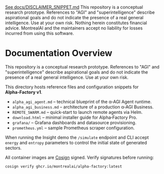 [See docs/DISCLAIMER_SNIPPET.md](../../../docs/DISCLAIMER_SNIPPET.md)
This repository is a conceptual research prototype. References to "AGI" and "superintelligence" describe aspirational goals and do not indicate the presence of a real general intelligence. Use at your own risk. Nothing herein constitutes financial advice. MontrealAI and the maintainers accept no liability for losses incurred from using this software.

# Documentation Overview
This repository is a conceptual research prototype. References to "AGI" and "superintelligence" describe aspirational goals and do not indicate the presence of a real general intelligence. Use at your own risk.

This directory hosts reference files and configuration snippets for **Alpha‑Factory v1**.

- `alpha_agi_agent.md` – technical blueprint of the α‑AGI Agent runtime.
- `alpha_agi_business.md` – architecture of a production α‑AGI Business.
- `REMOTE_SWARM.md` – quick‑start to launch remote agents via Helm.
- `download.html` – minimal installer guide for Alpha‑Factory Pro.
- `grafana/` – Grafana dashboards and datasource provisioning.
- `prometheus.yml` – sample Prometheus scraper configuration.

When running the Insight demo the `/simulate` endpoint and CLI accept `energy`
and `entropy` parameters to control the initial state of generated sectors.

All container images are [Cosign](https://github.com/sigstore/cosign) signed. Verify signatures before running:
```bash
cosign verify ghcr.io/montrealai/alpha-factory:latest
```
